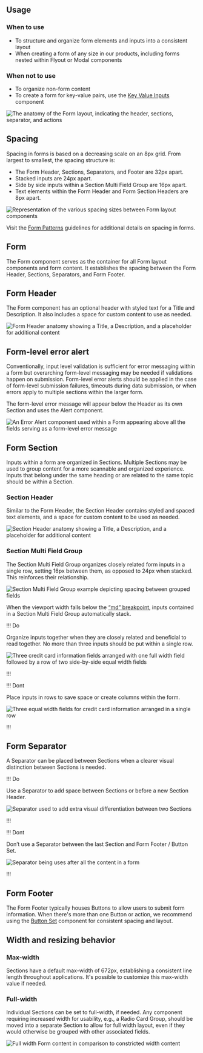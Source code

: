 ## Usage

### When to use

- To structure and organize form elements and inputs into a consistent layout
- When creating a form of any size in our products, including forms nested within Flyout or Modal components

### When not to use

- To organize non-form content
- To create a form for key-value pairs, use the [Key Value Inputs](/components/form/key-value-inputs) component

![The anatomy of the Form layout, indicating the header, sections, separator, and actions](/assets/components/form/layout/form-anatomy.png)

## Spacing

Spacing in forms is based on a decreasing scale on an 8px grid. From largest to smallest, the spacing structure is:

- The Form Header, Sections, Separators, and Footer are 32px apart.
- Stacked inputs are 24px apart.
- Side by side inputs within a Section Multi Field Group are 16px apart.
- Text elements within the Form Header and Form Section Headers are 8px apart.

![Representation of the various spacing sizes between Form layout components](/assets/components/form/layout/form-layout-spacing.png)

Visit the [Form Patterns](/patterns/form-patterns) guidelines for additional details on spacing in forms.

## Form

The Form component serves as the container for all Form layout components and form content. It establishes the spacing between the Form Header, Sections, Separators, and Form Footer.

## Form Header

The Form component has an optional header with styled text for a Title and Description. It also includes a space for custom content to use as needed.

![Form Header anatomy showing a Title, a Description, and a placeholder for additional content](/assets/components/form/layout/form-header-anatomy.png)

## Form-level error alert

Conventionally, input level validation is sufficient for error messaging within a form but overarching form-level messaging may be needed if validations happen on submission. Form-level error alerts should be applied in the case of form-level submission failures, timeouts during data submission, or when errors apply to multiple sections within the larger form.

The form-level error message will appear below the Header as its own Section and uses the Alert component.

![An Error Alert component used within a Form appearing above all the fields serving as a form-level error message](/assets/components/form/layout/form-layout-error.png)

## Form Section

Inputs within a form are organized in Sections. Multiple Sections may be used to group content for a more scannable and organized experience. Inputs that belong under the same heading or are related to the same topic should be within a Section.

### Section Header

Similar to the Form Header, the Section Header contains styled and spaced text elements, and a space for custom content to be used as needed.

![Section Header anatomy showing a Title, a Description, and a placeholder for additional content](/assets/components/form/layout/form-section-anatomy.png)

### Section Multi Field Group

The Section Multi Field Group organizes closely related form inputs in a single row, setting 16px between them, as opposed to 24px when stacked. This reinforces their relationship.

![Section Multi Field Group example depicting spacing between grouped fields](/assets/components/form/layout/form-section-fieldgroup.png)

When the viewport width falls below the [“md” breakpoint](/foundations/breakpoints), inputs contained in a Section Multi Field Group automatically stack. 


!!! Do

Organize inputs together when they are closely related and beneficial to read together. No more than three inputs should be put within a single row.

![Three credit card information fields arranged with one full width field followed by a row of two side-by-side equal width fields](/assets/components/form/layout/form-do-rows.png)

!!!

!!! Dont

Place inputs in rows to save space or create columns within the form.

![Three equal width fields for credit card information arranged in a single row](/assets/components/form/layout/form-dont-rows.png)

!!!

## Form Separator

A Separator can be placed between Sections when a clearer visual distinction between Sections is needed.

!!! Do

Use a Separator to add space between Sections or before a new Section Header. 

![Separator used to add extra visual differentiation between two Sections](/assets/components/form/layout/divider-spacing-do.png)

!!!

!!! Dont

Don’t use a Separator between the last Section and Form Footer / Button Set.

![Separator being uses after all the content in a form](/assets/components/form/layout/divider-spacing-dont.png)

!!!

## Form Footer

The Form Footer typically houses Buttons to allow users to submit form information. When there's more than one Button or action, we recommend using the [Button Set](/patterns/form-patterns#button-sets) component for consistent spacing and layout.

## Width and resizing behavior

### Max-width

Sections have a default max-width of 672px, establishing a consistent line length throughout applications. It's possible to customize this max-width value if needed.


### Full-width

Individual Sections can be set to full-width, if needed. Any component requiring increased width for usability, e.g., a Radio Card Group, should be moved into a separate Section to allow for full width layout, even if they would otherwise be grouped with other associated fields.

![Full width Form content in comparison to constricted width content](/assets/components/form/layout/form-mixed-width-example.png)
